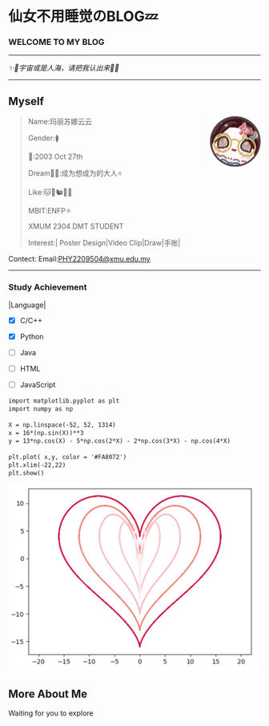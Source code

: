 # 仙女不用睡觉のBLOG💤
### WELCOME TO MY BLOG
-----------------------------------------------------
*✨🩵宇宙或是人海，请把我认出来🩵✨*

-----------------------------------------------------
## Myself

 <img decoding="async" align="right" src="image/头像.jpg" width="20%">

   >Name:玛丽苏娜云云
   >
   >Gender:🚺
   >
   >🎂:2003 Oct 27th
   >
   >Dream😶‍🌫️:成为想成为的大人⭐
   >
   >Like:🐱🐶🐿️🐇🦔
   >
   >MBIT:ENFP⚛️
   >
   >XMUM 2304 DMT STUDENT
   >
   >Interest:| Poster Design|Video Clip|Draw|手账|

Contect:
Email:PHY2209504@xmu.edu.my

-----------------------------------------------------
   ### Study Achievement
  |Language|
- [x] C/C++  
- [x] Python
- [ ] Java
- [ ] HTML    
- [ ] JavaScript  


```Pyton
import matplotlib.pyplot as plt
import numpy as np

X = np.linspace(-52, 52, 1314)
x = 16*(np.sin(X))**3
y = 13*np.cos(X) - 5*np.cos(2*X) - 2*np.cos(3*X) - np.cos(4*X)
    
plt.plot( x,y, color = '#FA8072')
plt.xlim(-22,22)
plt.show()
```
![heart](image/爱心.png "GitHub,Social Coding")

## More About Me
Waiting for you to explore 
